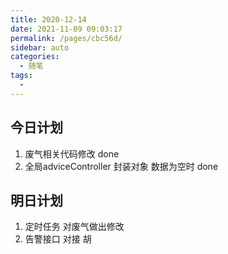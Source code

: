 ```yaml
---
title: 2020-12-14
date: 2021-11-09 09:03:17
permalink: /pages/cbc56d/
sidebar: auto
categories:
  - 随笔
tags:
  - 
---
```

## 今日计划

1. 废气相关代码修改   done
2. 全局adviceController 封装对象 数据为空时  done

## 明日计划

1. 定时任务 对废气做出修改
2. 告警接口 对接 胡